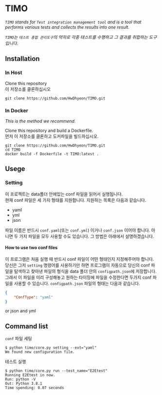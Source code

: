 # TIMO

_`TIMO` stands for `Test integration management tool` and is a tool that performs various tests and collects the results into one result._

_`TIMO`는 `테스트 종합 관리도구`의 약자로 각종 테스트를 수행하고 그 결과를 취합하는 도구입니다._

## Installation

### In Host

Clone this repository  
이 저장소를 클론하십시오

```shell
git clone https://github.com/HwDhyeon/TIMO.git
```

### In Docker

_This is the method we recommend._

Clone this repository and build a Dockerfile.  
먼저 이 저장소를 클론하고 도커파일을 빌드하십시오.

```shell
git clone https://github.com/HwDhyeon/TIMO.git
cd TIMO
docker build -f Dockerfile -t TIMO:latest .
```

## Usege

### Setting

이 프로젝트는 data폴더 안에있는 conf 파일을 읽어서 실행됩니다.  
현재 conf 파일은 세 가지 형태를 지원합니다. 지원하는 목록은 다음과 같습니다.

- yaml
- yml
- json

파일 이름은 반드시 `conf.yaml`(또는 `conf.yml`) 이거나 `conf.json` 이어야 합니다. 아니면 두 가지 파일을 모두 사용할 수도 있습니다. 그 방법은 아래에서 설명하겠습니다.

#### How to use two conf files

이 프로그램은 처음 실행 때 반드시 conf 파일이 어떤 형태인지 지정해주어야 합니다. 당신은 그저 `setting` 명령어를 사용하기만 하면 프로그램이 자동으로 당신의 conf 파일을 탐색하고 찾아낸 파일의 형식을 data 폴더 안의 `configpath.json`에 저장합니다. 그래서 이 파일을 미리 구성해놓고 원하는 타이밍에 파일을 수정한다면 두가지 conf 파일을 사용할 수 있습니다. `configpath.json` 파일의 형태는 다음과 같습니다.

```json
{
    "ConfType": "yaml"
}
```

or json and yml

## Command list

`conf` 파일 세팅

``` shell
$ python timo/core.py setting --ext="yaml"
We found new configuration file.
```

테스트 실행

```shell
$ python timo/core.py run --test_name="E2Etest"
Running E2Etest in now.
Run: python -V
Out: Python 3.8.1
Time spending: 0.07 seconds
```
